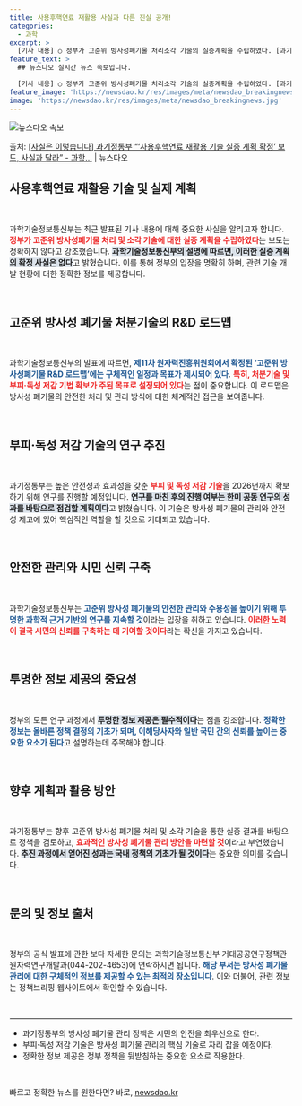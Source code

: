 ```yaml
---
title: 사용후핵연료 재활용 사실과 다른 진실 공개!
categories:
  - 과학
excerpt: >
  [기사 내용] ○ 정부가 고준위 방사성폐기물 처리소각 기술의 실증계획을 수립하였다. [과기정통부 설명] ○ …
feature_text: >
  ## 뉴스다오 실시간 뉴스 속보입니다.

  [기사 내용] ○ 정부가 고준위 방사성폐기물 처리소각 기술의 실증계획을 수립하였다. [과기정통부 설명] ○ …
feature_image: 'https://newsdao.kr/res/images/meta/newsdao_breakingnews.jpg'
image: 'https://newsdao.kr/res/images/meta/newsdao_breakingnews.jpg'
---
```


![뉴스다오 속보](https://newsdao.kr/res/images/meta/newsdao_breakingnews.jpg)

<p>출처: <a href="https://newsdao.kr/3361" rel="dofollow">[사실은 이렇습니다] 과기정통부 “‘사용후핵연료 재활용 기술 실증 계획 확정’ 보도, 사실과 달라” - 과학…</a> | 뉴스다오</p>

<h2 data-ke-size="size26">사용후핵연료 재활용 기술 및 실제 계획</h2>

<p data-ke-size="size16">&nbsp;</p>

과학기술정보통신부는 최근 발표된 기사 내용에 대해 중요한 사실을 알리고자 합니다. <b><span style="color: #ee2323;">정부가 고준위 방사성폐기물 처리 및 소각 기술에 대한 실증 계획을 수립하였다</span></b>는 보도는 정확하지 않다고 강조했습니다. <b><span style="background-color: #21538527;">과학기술정보통신부의 설명에 따르면, 이러한 실증 계획의 확정 사실은 없다</span></b>고 밝혔습니다. 이를 통해 정부의 입장을 명확히 하며, 관련 기술 개발 현황에 대한 정확한 정보를 제공합니다.

<p data-ke-size="size16">&nbsp;</p>

<h2 data-ke-size="size26">고준위 방사성 폐기물 처분기술의 R&D 로드맵</h2>

<p data-ke-size="size16">&nbsp;</p>

과학기술정보통신부의 발표에 따르면, <b><span style="color: #1a5490;">제11차 원자력진흥위원회에서 확정된 ‘고준위 방사성폐기물 R&D 로드맵’에는 구체적인 일정과 목표가 제시되어 있다</span></b>. <b><span style="color: #ee2323;">특히, 처분기술 및 부피·독성 저감 기법 확보가 주된 목표로 설정되어 있다</span></b>는 점이 중요합니다. 이 로드맵은 방사성 폐기물의 안전한 처리 및 관리 방식에 대한 체계적인 접근을 보여줍니다.

<p data-ke-size="size16">&nbsp;</p>

<h2 data-ke-size="size26">부피·독성 저감 기술의 연구 추진</h2>

<p data-ke-size="size16">&nbsp;</p>

과기정통부는 높은 안전성과 효과성을 갖춘 <b><span style="color: #ee2323;">부피 및 독성 저감 기술</span></b>을 2026년까지 확보하기 위해 연구를 진행할 예정입니다. <b><span style="background-color: #21538527;">연구를 마친 후의 진행 여부는 한미 공동 연구의 성과를 바탕으로 점검할 계획이다</span></b>고 밝혔습니다. 이 기술은 방사성 폐기물의 관리와 안전성 제고에 있어 핵심적인 역할을 할 것으로 기대되고 있습니다.

<p data-ke-size="size16">&nbsp;</p>

<h2 data-ke-size="size26">안전한 관리와 시민 신뢰 구축</h2>

<p data-ke-size="size16">&nbsp;</p>

과학기술정보통신부는 <b><span style="color: #1a5490;">고준위 방사성 폐기물의 안전한 관리와 수용성을 높이기 위해 투명한 과학적 근거 기반의 연구를 지속할 것</span></b>이라는 입장을 취하고 있습니다. <b><span style="color: #ee2323;">이러한 노력이 결국 시민의 신뢰를 구축하는 데 기여할 것이다</span></b>라는 확신을 가지고 있습니다.

<p data-ke-size="size16">&nbsp;</p>

<h2 data-ke-size="size26">투명한 정보 제공의 중요성</h2>

<p data-ke-size="size16">&nbsp;</p>

정부의 모든 연구 과정에서 <b><span style="background-color: #21538527;">투명한 정보 제공은 필수적이다</span></b>는 점을 강조합니다. <b><span style="color: #1a5490;">정확한 정보는 올바른 정책 결정의 기초가 되며, 이해당사자와 일반 국민 간의 신뢰를 높이는 중요한 요소가 된다</span></b>고 설명하는데 주목해야 합니다.

<p data-ke-size="size16">&nbsp;</p>

<h2 data-ke-size="size26">향후 계획과 활용 방안</h2>

<p data-ke-size="size16">&nbsp;</p>

과기정통부는 향후 고준위 방사성 폐기물 처리 및 소각 기술을 통한 실증 결과를 바탕으로 정책을 검토하고, <b><span style="color: #ee2323;">효과적인 방사성 폐기물 관리 방안을 마련할 것</span></b>이라고 부연했습니다. <b><span style="background-color: #21538527;">추진 과정에서 얻어진 성과는 국내 정책의 기초가 될 것이다</span></b>는 중요한 의미를 갖습니다.

<p data-ke-size="size16">&nbsp;</p>

<h2 data-ke-size="size26">문의 및 정보 출처</h2>

<p data-ke-size="size16">&nbsp;</p>

정부의 공식 발표에 관한 보다 자세한 문의는 과학기술정보통신부 거대공공연구정책관 원자력연구개발과(044-202-4653)에 연락하시면 됩니다. <b><span style="color: #1a5490;">해당 부서는 방사성 폐기물 관리에 대한 구체적인 정보를 제공할 수 있는 최적의 장소입니다</span></b>. 이와 더불어, 관련 정보는 정책브리핑 웹사이트에서 확인할 수 있습니다. 

<p data-ke-size="size16">&nbsp;</p> 

<hr style="border:1px solid #e7e7e7; width: 100%;">

<ul>
    <li>과기정통부의 방사성 폐기물 관리 정책은 시민의 안전을 최우선으로 한다.</li>
    <li>부피·독성 저감 기술은 방사성 폐기물 관리의 핵심 기술로 자리 잡을 예정이다.</li>
    <li>정확한 정보 제공은 정부 정책을 뒷받침하는 중요한 요소로 작용한다.</li>
</ul>

<p data-ke-size="size16">&nbsp;</p> 

빠르고 정확한 뉴스를 원한다면? 바로, <a href="https://newsdao.kr" rel="dofollow">newsdao.kr</a>


